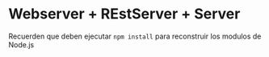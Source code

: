 # Webserver + REstServer + Server


Recuerden que deben ejecutar ```npm install``` para reconstruir los 
modulos de Node.js
